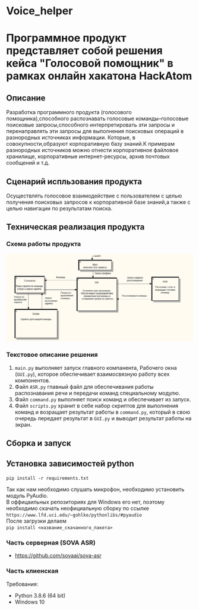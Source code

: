 # Voice_helper

# Программное продукт представляет собой решения кейса "Голосовой помощник" в рамках онлайн хакатона HackAtom

## Описание

Разработка программного продукта (голосового помощника),способного распознавать голосовые команды–голосовые поисковые запросы,способного интерпретировать эти запросы и перенаправлять эти запросы для выполнения поисковых операций в разнородных источниках информации. Которые, в совокупности,образуют корпоративную базу знаний.К примерам разнородных источников можно отнести корпоративное файловое хранилище, корпоративные интернет-ресурсы, архив почтовых сообщений и т.д.

## Сценарий испльзования продукта
Осуществлять голосовое взаимодействие с пользователем с целью получения поисковых запросов к корпоративной базе знаний,а также с целью навигации по результатам поиска.

## Техническая реализация продукта
### Схема работы продукта
![Схема работы и взаимодействия](other/main_schema.jpg)
### Текстовое описание решения
1) `main.py` выполняет запуск главного компанента, Рабочего окна (`GUI.py`), которое обеспечивает взаимосвязную работу всех компонентов.
2) Файл `ASR.py` главный файл для обеспечивания работы распознавания речи и передачи команд специальному модулю.
3) Файл `command.py` выполняет поиск команд и обеспечивает из запуск.
4) Файл `scripts.py` хранит в себе набор скриптов для выполнения команд и возращает результат работы в `command.py`, который в свою очередь передает результат в `GUI.py` и выводит результат работы на экран.

## Сборка и запуск

## Установка зависимостей python
`pip install -r requirements.txt`

Так как нам необходимо слушать микрофон, необходимо установить модуль PyAudio.  
В оффицаильных репозиториях для Windows его нет, поэтому необходимо скачать неофициальную сборку по ссылке  
`https://www.lfd.uci.edu/~gohlke/pythonlibs/#pyaudio`  
После загрузки делаем  
`pip install <название_скачанного_пакета>`

### Часть серверная (SOVA ASR)
- https://github.com/sovaai/sova-asr

### Часть клиенская
Требования:
- Python 3.8.6 (64 bit)
- Windows 10
